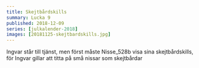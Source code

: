 ```yaml
---
title: Skejtbårdskills
summary: Lucka 9
published: 2018-12-09
series: [julkalender-2018]
images: [20181125-skejtbardskills.jpg]
---
```


Ingvar står till tjänst, men först måste Nisse_528b visa sina skejtbårdskills, för Ingvar gillar att titta på små nissar som skejtbårdar
